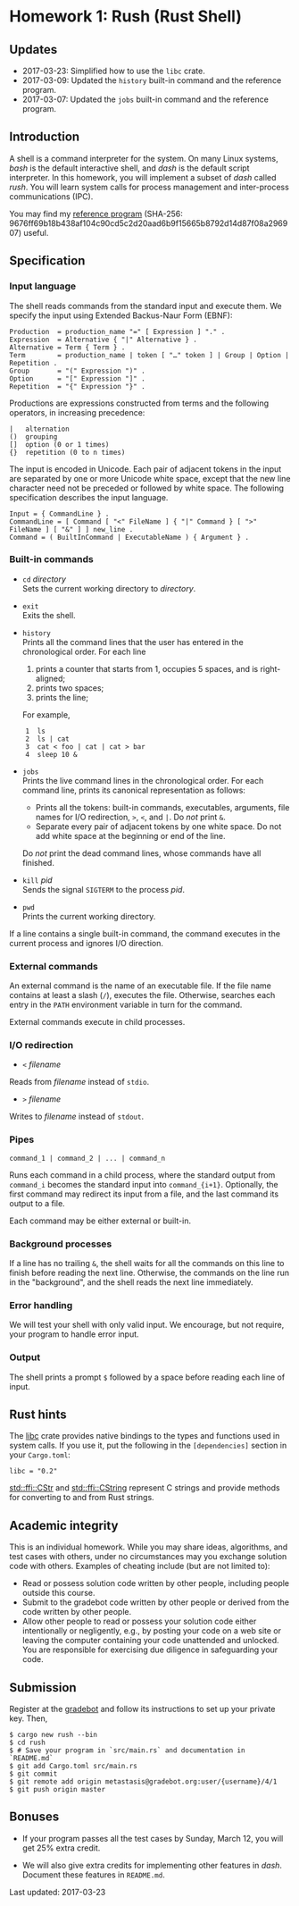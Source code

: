 # Homework 1: Rush (Rust Shell)

## Updates

* 2017-03-23: Simplified how to use the `libc` crate.
* 2017-03-09: Updated the `history` built-in command and the reference program.
* 2017-03-07: Updated the `jobs` built-in command and the reference program.

## Introduction

A shell is a command interpreter for the system. On many Linux systems, *bash* is the default interactive shell, and *dash* is the default script interpreter. In this homework, you will implement a subset of *dash* called *rush*. You will learn system calls for process management and inter-process communications (IPC).

You may find my [reference program](rush) (SHA-256: 9676ff69b18b438af104c90cd5c2d20aad6b9f15665b8792d14d87f08a296907) useful.

## Specification

### Input language

The shell reads commands from the standard input and execute them. We specify the input using Extended Backus-Naur Form (EBNF):

```
Production  = production_name "=" [ Expression ] "." .
Expression  = Alternative { "|" Alternative } .
Alternative = Term { Term } .
Term        = production_name | token [ "…" token ] | Group | Option | Repetition .
Group       = "(" Expression ")" .
Option      = "[" Expression "]" .
Repetition  = "{" Expression "}" .
```

Productions are expressions constructed from terms and the following operators, in increasing precedence:

```
|   alternation
()  grouping
[]  option (0 or 1 times)
{}  repetition (0 to n times)
```

The input is encoded in Unicode. Each pair of adjacent tokens in the input are separated by one or more Unicode white space, except that the new line character need not be preceded or followed by white space. The following specification describes the input language.

```
Input = { CommandLine } .
CommandLine = [ Command [ "<" FileName ] { "|" Command } [ ">" FileName ] [ "&" ] ] new_line .
Command = ( BuiltInCommand | ExecutableName ) { Argument } .
```

### Built-in commands

* `cd` *directory* <br>
Sets the current working directory to *directory*.

* `exit` <br>
Exits the shell.

* `history` <br>
Prints all the command lines that the user has entered in the chronological order. For each line
  1. prints a counter that starts from 1, occupies 5 spaces, and is right-aligned;
  1. prints two spaces;
  1. prints the line;
  
  For example, 
```
    1  ls
    2  ls | cat
    3  cat < foo | cat | cat > bar
    4  sleep 10 &
```

* `jobs` <br>
Prints the live command lines in the chronological order. For each command line,
prints its canonical representation as follows:

	* Prints all the tokens: built-in commands, executables, arguments, file names for I/O redirection, `>`, `<`, and `|`. Do *not* print `&`.
	* Separate every pair of adjacent tokens by one white space. Do not add white space at the beginning or end of the line.

	Do *not* print the dead command lines, whose commands have all finished.

* `kill` *pid* <br>
Sends the signal `SIGTERM` to the process *pid*.

* `pwd` <br>
Prints the current working directory.

If a line contains a single built-in command, the command executes in the current process and ignores I/O direction.

### External commands

An external command is the name of an executable file. If the file name contains at least a slash (`/`), executes the file. Otherwise, searches each entry in the `PATH` environment variable in turn for the command. 

External commands execute in child processes.

### I/O redirection

* `<` *filename*

Reads from *filename* instead of `stdio`.

* `>` *filename*

Writes to *filename* instead of `stdout`.

### Pipes

```
command_1 | command_2 | ... | command_n
```

Runs each command in a child process, where the standard output from `command_i` becomes the standard input into `command_{i+1}`. Optionally, the first command may redirect its input from a file, and the last command its output to a file.

Each command may be either external or built-in.

### Background processes

If a line has no trailing `&`, the shell waits for all the commands on this line to finish before reading the next line. Otherwise, the commands on the line run in the "background", and the shell reads the next line immediately.

### Error handling

We will test your shell with only valid input. We encourage, but not require, your program to handle error input.

### Output

The shell prints a prompt `$` followed by a space before reading each line of input.

## Rust hints

The [libc](https://github.com/rust-lang/libc) crate provides native bindings to the types and functions used in system calls. If you use it, put the following in the `[dependencies]` section in your `Cargo.toml`:

```
libc = "0.2"
```

[std::ffi::CStr](https://doc.rust-lang.org/std/ffi/struct.CStr.html) and [std::ffi::CString](https://doc.rust-lang.org/std/ffi/struct.CString.html) represent C strings and provide methods for converting to and from Rust strings.

## Academic integrity

This is an individual homework. While you may share ideas, algorithms, and test cases with others, under no circumstances may you exchange solution code with others. Examples of cheating include (but are not limited to):

* Read or possess solution code written by other people, including people outside this course.
* Submit to the gradebot code written by other people or derived from the code written by other people.
* Allow other people to read or possess your solution code either intentionally or negligently, e.g., by posting your code on a web site or leaving the computer containing your code unattended and unlocked. You are responsible for exercising due diligence in safeguarding your code.

## Submission

Register at the [gradebot](https://gradebot.org/) and follow its instructions to set up your private key. Then,

```
$ cargo new rush --bin
$ cd rush
$ # Save your program in `src/main.rs` and documentation in `README.md`
$ git add Cargo.toml src/main.rs
$ git commit
$ git remote add origin metastasis@gradebot.org:user/{username}/4/1
$ git push origin master
```

## Bonuses

* If your program passes all the test cases by Sunday, March 12, you will get 25% extra credit.

* We will also give extra credits for implementing other features in *dash*. Document these features in `README.md`.

Last updated: 2017-03-23
